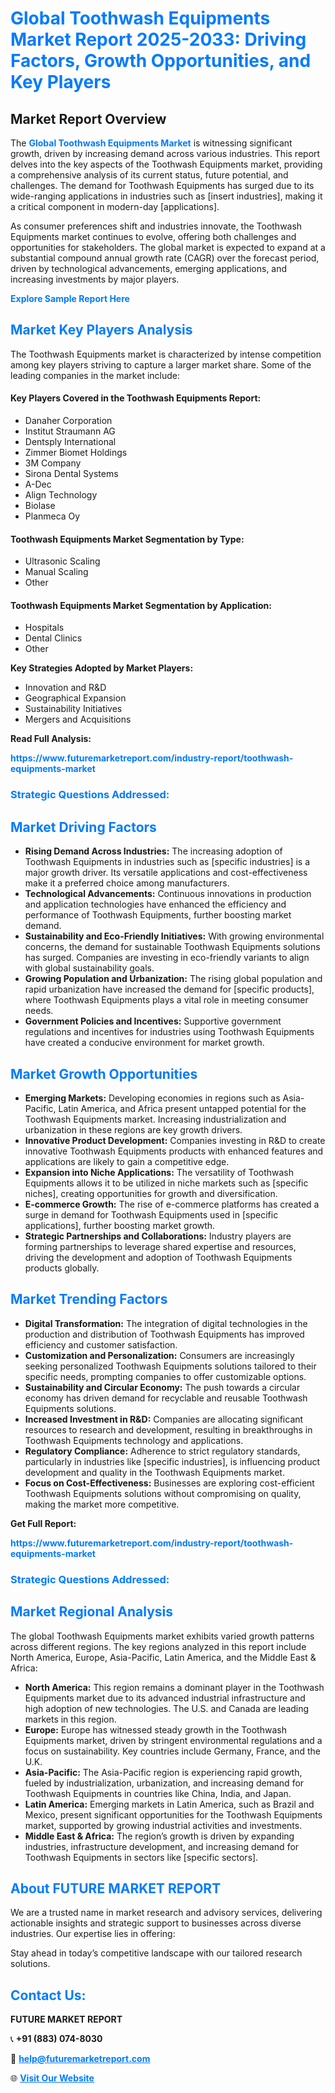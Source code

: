 <h1 style="color: #007BFF;">Global Toothwash Equipments Market Report 2025-2033: Driving Factors, Growth Opportunities, and Key Players</h1>

<section id="overview">
<h2>Market Report Overview</h2>
<p>The <a href="https://www.futuremarketreport.com/industry-report/toothwash-equipments-market" style="color: #007BFF; text-decoration: none;"><strong>Global Toothwash Equipments Market</strong></a> is witnessing significant growth, driven by increasing demand across various industries. This report delves into the key aspects of the Toothwash Equipments market, providing a comprehensive analysis of its current status, future potential, and challenges. The demand for Toothwash Equipments has surged due to its wide-ranging applications in industries such as [insert industries], making it a critical component in modern-day [applications].</p>
<p>As consumer preferences shift and industries innovate, the Toothwash Equipments market continues to evolve, offering both challenges and opportunities for stakeholders. The global market is expected to expand at a substantial compound annual growth rate (CAGR) over the forecast period, driven by technological advancements, emerging applications, and increasing investments by major players.</p>
</section>

<section id="overview">
<p><a href="https://www.futuremarketreport.com/request-sample/reportId=88946" style="color: #007BFF; text-decoration: none;"><strong>Explore Sample Report Here</strong></a></p>
</section>

<section id="key-players">
<h2 style="color: #007BFF;">Market Key Players Analysis</h2>
<p>The Toothwash Equipments market is characterized by intense competition among key players striving to capture a larger market share. Some of the leading companies in the market include:</p>
<h4>Key Players Covered in the Toothwash Equipments Report:</h4>
<ul><li>Danaher Corporation</li><li>Institut Straumann AG</li><li>Dentsply International</li><li>Zimmer Biomet Holdings</li><li>3M Company</li><li>Sirona Dental Systems</li><li>A-Dec</li><li>Align Technology</li><li>Biolase</li><li>Planmeca Oy</li></ul>
<h4>Toothwash Equipments Market Segmentation by Type:</h4>
<ul><li>Ultrasonic Scaling</li><li>Manual Scaling</li><li>Other</li></ul>

<h4>Toothwash Equipments Market Segmentation by Application:</h4>
<ul><li>Hospitals</li><li>Dental Clinics</li><li>Other</li></ul>
<p><strong>Key Strategies Adopted by Market Players:</strong></p>
<ul>
<li>Innovation and R&D</li>
<li>Geographical Expansion</li>
<li>Sustainability Initiatives</li>
<li>Mergers and Acquisitions</li>
</ul>
</section>

<section>
<p><strong>Read Full Analysis: </strong></p><a href="https://www.futuremarketreport.com/industry-report/toothwash-equipments-market" style="color: #007BFF; text-decoration: none;"><strong>https://www.futuremarketreport.com/industry-report/toothwash-equipments-market</strong></a>
<h3 style="color: #007BFF;">Strategic Questions Addressed:</h3>
</section>

<section id="driving-factors">
<h2 style="color: #007BFF;">Market Driving Factors</h2>
<ul>
<li><strong>Rising Demand Across Industries:</strong> The increasing adoption of Toothwash Equipments in industries such as [specific industries] is a major growth driver. Its versatile applications and cost-effectiveness make it a preferred choice among manufacturers.</li>
<li><strong>Technological Advancements:</strong> Continuous innovations in production and application technologies have enhanced the efficiency and performance of Toothwash Equipments, further boosting market demand.</li>
<li><strong>Sustainability and Eco-Friendly Initiatives:</strong> With growing environmental concerns, the demand for sustainable Toothwash Equipments solutions has surged. Companies are investing in eco-friendly variants to align with global sustainability goals.</li>
<li><strong>Growing Population and Urbanization:</strong> The rising global population and rapid urbanization have increased the demand for [specific products], where Toothwash Equipments plays a vital role in meeting consumer needs.</li>
<li><strong>Government Policies and Incentives:</strong> Supportive government regulations and incentives for industries using Toothwash Equipments have created a conducive environment for market growth.</li>
</ul>
</section>

<section id="growth-opportunities">
<h2 style="color: #007BFF;">Market Growth Opportunities</h2>
<ul>
<li><strong>Emerging Markets:</strong> Developing economies in regions such as Asia-Pacific, Latin America, and Africa present untapped potential for the Toothwash Equipments market. Increasing industrialization and urbanization in these regions are key growth drivers.</li>
<li><strong>Innovative Product Development:</strong> Companies investing in R&D to create innovative Toothwash Equipments products with enhanced features and applications are likely to gain a competitive edge.</li>
<li><strong>Expansion into Niche Applications:</strong> The versatility of Toothwash Equipments allows it to be utilized in niche markets such as [specific niches], creating opportunities for growth and diversification.</li>
<li><strong>E-commerce Growth:</strong> The rise of e-commerce platforms has created a surge in demand for Toothwash Equipments used in [specific applications], further boosting market growth.</li>
<li><strong>Strategic Partnerships and Collaborations:</strong> Industry players are forming partnerships to leverage shared expertise and resources, driving the development and adoption of Toothwash Equipments products globally.</li>
</ul>
</section>

<section id="trending-factors">
<h2 style="color: #007BFF;">Market Trending Factors</h2>
<ul>
<li><strong>Digital Transformation:</strong> The integration of digital technologies in the production and distribution of Toothwash Equipments has improved efficiency and customer satisfaction.</li>
<li><strong>Customization and Personalization:</strong> Consumers are increasingly seeking personalized Toothwash Equipments solutions tailored to their specific needs, prompting companies to offer customizable options.</li>
<li><strong>Sustainability and Circular Economy:</strong> The push towards a circular economy has driven demand for recyclable and reusable Toothwash Equipments solutions.</li>
<li><strong>Increased Investment in R&D:</strong> Companies are allocating significant resources to research and development, resulting in breakthroughs in Toothwash Equipments technology and applications.</li>
<li><strong>Regulatory Compliance:</strong> Adherence to strict regulatory standards, particularly in industries like [specific industries], is influencing product development and quality in the Toothwash Equipments market.</li>
<li><strong>Focus on Cost-Effectiveness:</strong> Businesses are exploring cost-efficient Toothwash Equipments solutions without compromising on quality, making the market more competitive.</li>
</ul>
</section>

<section>
<p><strong>Get Full Report: </strong></p><a href="https://www.futuremarketreport.com/industry-report/toothwash-equipments-market" style="color: #007BFF; text-decoration: none;"><strong>https://www.futuremarketreport.com/industry-report/toothwash-equipments-market</strong></a>
<h3 style="color: #007BFF;">Strategic Questions Addressed:</h3>
</section>


<section id="regional-analysis">
<h2 style="color: #007BFF;">Market Regional Analysis</h2>
<p>The global Toothwash Equipments market exhibits varied growth patterns across different regions. The key regions analyzed in this report include North America, Europe, Asia-Pacific, Latin America, and the Middle East & Africa:</p>
<ul>
<li><strong>North America:</strong> This region remains a dominant player in the Toothwash Equipments market due to its advanced industrial infrastructure and high adoption of new technologies. The U.S. and Canada are leading markets in this region.</li>
<li><strong>Europe:</strong> Europe has witnessed steady growth in the Toothwash Equipments market, driven by stringent environmental regulations and a focus on sustainability. Key countries include Germany, France, and the U.K.</li>
<li><strong>Asia-Pacific:</strong> The Asia-Pacific region is experiencing rapid growth, fueled by industrialization, urbanization, and increasing demand for Toothwash Equipments in countries like China, India, and Japan.</li>
<li><strong>Latin America:</strong> Emerging markets in Latin America, such as Brazil and Mexico, present significant opportunities for the Toothwash Equipments market, supported by growing industrial activities and investments.</li>
<li><strong>Middle East & Africa:</strong> The region’s growth is driven by expanding industries, infrastructure development, and increasing demand for Toothwash Equipments in sectors like [specific sectors].</li>
</ul>
</section>

<footer>
<h2 style="color: #007BFF;">About FUTURE MARKET REPORT</h2>
<p>We are a trusted name in market research and advisory services, delivering actionable insights and strategic support to businesses across diverse industries. Our expertise lies in offering:</p>

<p>Stay ahead in today’s competitive landscape with our tailored research solutions.</p>

<h2 style="color: #007BFF;">Contact Us:</h2>
<p><strong>FUTURE MARKET REPORT</strong></p>
<p>📞 <strong>+91 (883) 074-8030</strong></p>
<p>📧 <strong><a href="mailto:help@futuremarketreport.com" style="color: #007BFF;">help@futuremarketreport.com</a></strong></p>
<p>🌐 <strong><a href="https://www.futuremarketreport.com/" style="color: #007BFF;">Visit Our Website</a></strong></p>
</footer>